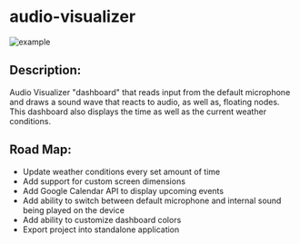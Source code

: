 # audio-visualizer

![example](https://user-images.githubusercontent.com/57770413/137005535-796c98a0-4e23-4d94-931e-2a92614e0a82.gif)

## Description:
Audio Visualizer "dashboard" that reads input from the default microphone and draws a sound wave that reacts to audio, as well as, floating nodes. This dashboard also displays the time as well as the current weather conditions.

## Road Map:
- Update weather conditions every set amount of time
- Add support for custom screen dimensions
- Add Google Calendar API to display upcoming events
- Add ability to switch between default microphone and internal sound being played on the device
- Add ability to customize dashboard colors
- Export project into standalone application
